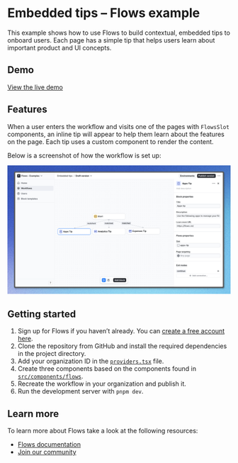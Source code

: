 # Embedded tips – Flows example

This example shows how to use Flows to build contextual, embedded tips to onboard users. Each page has a simple tip that helps users learn about important product and UI concepts.

## Demo

[View the live demo](https://flows.sh/examples/embedded-tips)

## Features

When a user enters the workflow and visits one of the pages with `FlowsSlot` components, an inline tip will appear to help them learn about the features on the page. Each tip uses a custom component to render the content.

Below is a screenshot of how the workflow is set up:

![Workflow](./workflow.png)

## Getting started

1. Sign up for Flows if you haven’t already. You can [create a free account here](https://app.flows.sh/signup).
2. Clone the repository from GitHub and install the required dependencies in the project directory.
3. Add your organization ID in the [`providers.tsx`](./src/app/providers.tsx) file.
4. Create three components based on the components found in [`src/components/flows`](./src/components/flows).
5. Recreate the workflow in your organization and publish it.
6. Run the development server with `pnpm dev`.

## Learn more

To learn more about Flows take a look at the following resources:

- [Flows documentation](https://flows.sh/docs)
- [Join our community](https://flows.sh/join-slack)
